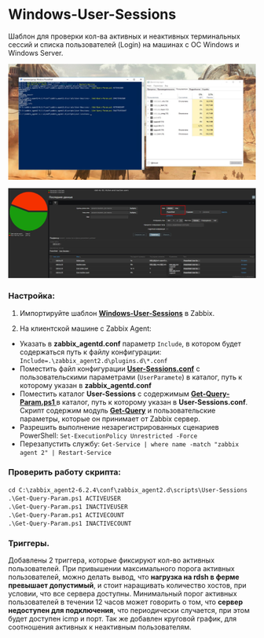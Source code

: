 # Windows-User-Sessions
Шаблон для проверки кол-ва активных и неактивных терминальных сессий и списка пользователей (Login) на машинах с ОС Windows и Windows Server.

![Image alt](https://github.com/Lifailon/Windows-User-Sessions/blob/rsa/Screen/Windows.jpg)

![Image alt](https://github.com/Lifailon/Windows-User-Sessions/blob/rsa/Screen/Zabbix.jpg)

### Настройка:
1. Импортируйте шаблон **[Windows-User-Sessions](https://github.com/Lifailon/Windows-User-Sessions/tree/rsa/Template)** в Zabbix.

2. На клиентской машине с Zabbix Agent:
* Указать в **zabbix_agentd.conf** параметр `Include`, в котором будет содержаться путь к файлу конфигурации: \
`Include=.\zabbix_agent2.d\plugins.d\*.conf`
* Поместить файл конфигурации **[User-Sessions.conf](https://github.com/Lifailon/Windows-User-Sessions/blob/rsa/Scripts/User-Sessions.conf)** с пользовательскими параметрами (`UserParamete`) в каталог, путь к которому указан в **zabbix_agentd.conf**
* Поместить каталог **User-Sessions** с содержимым **[Get-Query-Param.ps1 ](https://github.com/Lifailon/Windows-User-Sessions/blob/rsa/Scripts/User-Sessions/Get-Query-Param.ps1)** в каталог, путь к которому указан в **User-Sessions.conf**. Скрипт содержим модуль **[Get-Query](https://github.com/Lifailon/Get-Query)** и пользовательские параметры, которые он принимает от Zabbix сервер.
* Разрешить выполнение незарегистрированных сценариев PowerShell: `Set-ExecutionPolicy Unrestricted -Force`
* Перезапустить службу: `Get-Service | where name -match "zabbix agent 2" | Restart-Service`

### Проверить работу скрипта:
`cd C:\zabbix_agent2-6.2.4\conf\zabbix_agent2.d\scripts\User-Sessions` \
`.\Get-Query-Param.ps1 ACTIVEUSER` \
`.\Get-Query-Param.ps1 INACTIVEUSER` \
`.\Get-Query-Param.ps1 ACTIVECOUNT` \
`.\Get-Query-Param.ps1 INACTIVECOUNT`

### Триггеры.
Добавлены 2 триггера, которые фиксируют кол-во активных пользователей. При привышении максимального порога активных пользователей, можно делать вывод, что **нагрузка на rdsh в ферме превышает допустимый**, и стоит наращивать количество хостов, при условии, что все сервера доступны. Минимальный порог активных пользователей в течении 12 часов может говорить о том, что **сервер недоступен для подключения**, что периодически случается, при этом будет доступен icmp и порт. Так же добавлен круговой график, для соотношения активных к неактивным пользователям.
